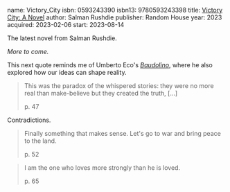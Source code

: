 name: Victory_City
isbn: 0593243390
isbn13: 9780593243398
title: [Victory City: A Novel](https://www.amazon.com/dp/0593243390)
author: Salman Rushdie
publisher: Random House
year: 2023
acquired: 2023-02-06
start: 2023-08-14

The latest novel from Salman Rushdie.

_More to come._

This next quote reminds me of Umberto Eco's
[_Baudolino_](http://amzn.com/0156029065), where he also explored how our ideas
can shape reality.

> This was the paradox of the whispered stories: they were no more real than
> make-believe but they created the truth, [&hellip;]
> <footer>p. 47</footer>

Contradictions.

> Finally something that makes sense.  Let's go to war and bring peace to the
> land.
> <footer>p. 52</footer>

> I am the one who loves more strongly than he is loved.
> <footer>p. 65</footer>
